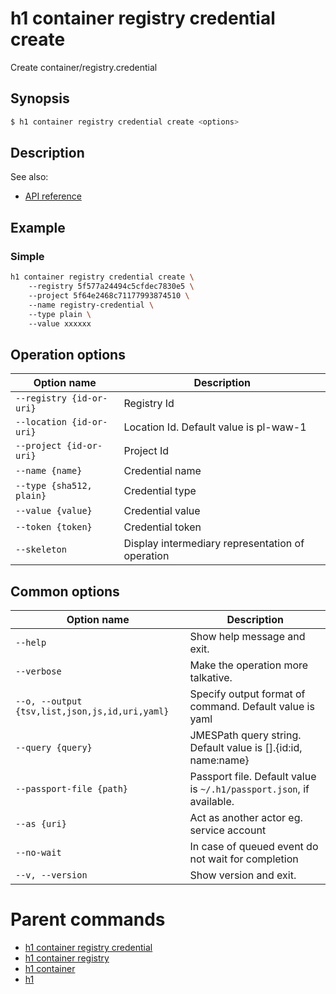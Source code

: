 
# h1 container registry credential create

Create container/registry.credential

## Synopsis

```bash
$ h1 container registry credential create <options>
```

## Description

See also:

* [API reference](https://api.hyperone.com/v2/docs#operation/container_project_registry_credential_create)

## Example


### Simple

```bash
h1 container registry credential create \ 
	--registry 5f577a24494c5cfdec7830e5 \ 
	--project 5f64e2468c71177993874510 \ 
	--name registry-credential \ 
	--type plain \ 
	--value xxxxxx
```

## Operation options

| Option name                  | Description                                      |
| ---------------------------- | ------------------------------------------------ |
| ```--registry {id-or-uri}``` | Registry Id                                      |
| ```--location {id-or-uri}``` | Location Id. Default value is pl-waw-1           |
| ```--project {id-or-uri}```  | Project Id                                       |
| ```--name {name}```          | Credential name                                  |
| ```--type {sha512, plain}``` | Credential type                                  |
| ```--value {value}```        | Credential value                                 |
| ```--token {token}```        | Credential token                                 |
| ```--skeleton```             | Display intermediary representation of operation |

## Common options

| Option name                                        | Description                                                              |
| -------------------------------------------------- | ------------------------------------------------------------------------ |
| ```--help```                                       | Show help message and exit.                                              |
| ```--verbose```                                    | Make the operation more talkative.                                       |
| ```--o, --output {tsv,list,json,js,id,uri,yaml}``` | Specify output format of command. Default value is yaml                  |
| ```--query {query}```                              | JMESPath query string. Default value is [].\{id:id, name:name\}          |
| ```--passport-file {path}```                       | Passport file. Default value is ```~/.h1/passport.json```, if available. |
| ```--as {uri}```                                   | Act as another actor eg. service account                                 |
| ```--no-wait```                                    | In case of queued event do not wait for completion                       |
| ```--v, --version```                               | Show version and exit.                                                   |

# Parent commands

* [h1 container registry credential](./../README.md)
* [h1 container registry](./../../README.md)
* [h1 container](./../../../README.md)
* [h1](./../../../../README.md)
